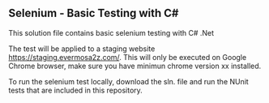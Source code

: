 ## Selenium - Basic Testing with C#

This solution file contains basic selenium testing with C# .Net

The test will be applied to a staging website https://staging.evermosa2z.com/. This will only be executed on Google Chrome browser, make sure you have minimun chrome version xx installed. 

To run the selenium test locally, download the sln. file and run the NUnit tests that are included in this repository.
